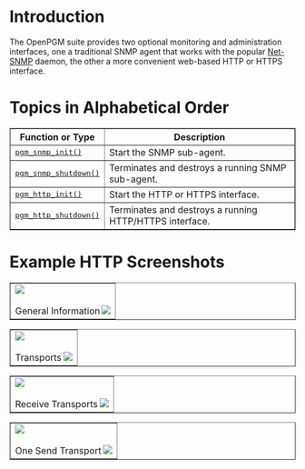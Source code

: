 # Introduction #
The OpenPGM suite provides two optional monitoring and administration interfaces, one a traditional SNMP agent that works with the popular [Net-SNMP](http://net-snmp.sourceforge.net/) daemon, the other a more convenient web-based HTTP or HTTPS interface.


# Topics in Alphabetical Order #

<table cellpadding='5' border='1' cellspacing='0'>
<tr>
<th>Function or Type</th>
<th>Description</th>
</tr>
<tr>
<td><tt><a href='OpenPgmCReferencePgmSnmpInit.md'>pgm_snmp_init()</a></tt></td>
<td>Start the SNMP sub-agent.</td>
</tr><tr>
<td><tt><a href='OpenPgmCReferencePgmSnmpShutdown.md'>pgm_snmp_shutdown()</a></tt></td>
<td>Terminates and destroys a running SNMP sub-agent.</td>
</tr><tr>
<td><tt><a href='OpenPgmCReferencePgmHttpInit.md'>pgm_http_init()</a></tt></td>
<td>Start the HTTP or HTTPS interface.</td>
</tr><tr>
<td><tt><a href='OpenPgmCReferencePgmHttpShutdown.md'>pgm_http_shutdown()</a></tt></td>
<td>Terminates and destroys a running HTTP/HTTPS interface.</td>
</tr>
</table>


# Example HTTP Screenshots #

<table cellpadding='5' border='1' cellspacing='0'>
<tr>
<td><a href='http://miru.hk/wiki/PGMHTTP_-_general_information.png'><img src='http://miru.hk/wiki/320px-PGMHTTP_-_general_information.png' /><br /><br /><img src='http://miru.hk/wiki/magnify-clip.png' align='right' /></a>General Information</td>
</tr>
</table>

<table cellpadding='5' border='1' cellspacing='0'>
<tr>
<td><a href='http://miru.hk/wiki/PGMHTTP_-_transports.png'><img src='http://miru.hk/wiki/320px-PGMHTTP_-_transports.png' /><br /><br /><img src='http://miru.hk/wiki/magnify-clip.png' align='right' /></a>Transports</td>
</tr>
</table>

<table cellpadding='5' border='1' cellspacing='0'>
<tr>
<td><a href='http://miru.hk/wiki/PGMHTTP_-_receive_transport.png'><img src='http://miru.hk/wiki/320px-PGMHTTP_-_receive_transport.png' /><br /><br /><img src='http://miru.hk/wiki/magnify-clip.png' align='right' /></a>Receive Transports</td>
</tr>
</table>

<table cellpadding='5' border='1' cellspacing='0'>
<tr>
<td><a href='http://miru.hk/wiki/PGMHTTP_-_send_transport.png'><img src='http://miru.hk/wiki/320px-PGMHTTP_-_send_transport.png' /><br /><br /><img src='http://miru.hk/wiki/magnify-clip.png' align='right' /></a>One Send Transport</td>
</tr>
</table>